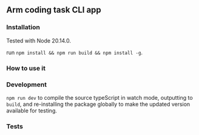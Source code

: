 ## Arm coding task CLI app

### Installation

Tested with Node 20.14.0.

run `npm install && npm run build && npm install -g`.

### How to use it

### Development

`npm run dev` to compile the source typeScript in watch mode, outputting to `build`, and re-installing the package globally to make the updated version available for testing.

### Tests
